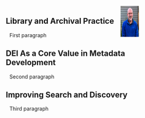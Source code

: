 <style>
    p {
        margin-left: 150px;
    }
    h1, h2 {
        margin-left: 140px;
    }
    img {
        float: right;
    }
</style>

<img src="ah_casual.jpg" width="50" height="85" alt="photo of Andre Hulet">

## Library and Archival Practice
<p>First paragraph</p>

## DEI As a Core Value in Metadata Development
<p>Second paragraph</p>

## Improving Search and Discovery
<p>Third paragraph</p>